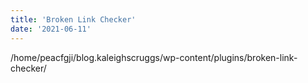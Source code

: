 ```yaml
---
title: 'Broken Link Checker'
date: '2021-06-11'
---
```


/home/peacfgji/blog.kaleighscruggs/wp-content/plugins/broken-link-checker/
